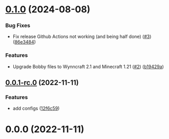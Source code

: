 # [0.1.0](https://github.com/Wynntils/launchy-config/compare/v0.0.1-rc.0...v0.1.0) (2024-08-08)


### Bug Fixes

* Fix release Github Actions not working (and being half done) ([#3](https://github.com/Wynntils/launchy-config/issues/3)) ([86e3484](https://github.com/Wynntils/launchy-config/commit/86e34847a20a1f0272bcc336c454be53fb32ef3e))


### Features

* Upgrade Bobby files to Wynncraft 2.1 and Minecraft 1.21 ([#2](https://github.com/Wynntils/launchy-config/issues/2)) ([b19429a](https://github.com/Wynntils/launchy-config/commit/b19429a34422f286399865347a9d9f9357efa132))



## [0.0.1-rc.0](https://github.com/Wynntils/launchy-config/compare/v0.0.0...v0.0.1-rc.0) (2022-11-11)


### Features

* add configs ([12f6c59](https://github.com/Wynntils/launchy-config/commit/12f6c598c4ce33f8202a714196e4df846f53b1af))



# 0.0.0 (2022-11-11)



